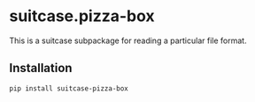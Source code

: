 # suitcase.pizza-box

This is a suitcase subpackage for reading a particular file format.

## Installation

```
pip install suitcase-pizza-box
```
